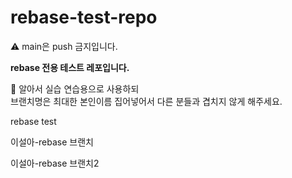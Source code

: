 # rebase-test-repo

⚠️ main은 push 금지입니다.

**rebase 전용 테스트 레포입니다.**

🚨 알아서 실습 연습용으로 사용하되 <br/> 브랜치명은 최대한 본인이름 집어넣어서 다른 분들과 겹치지 않게 해주세요.

rebase test

이설아-rebase 브랜치

이설아-rebase 브랜치2
